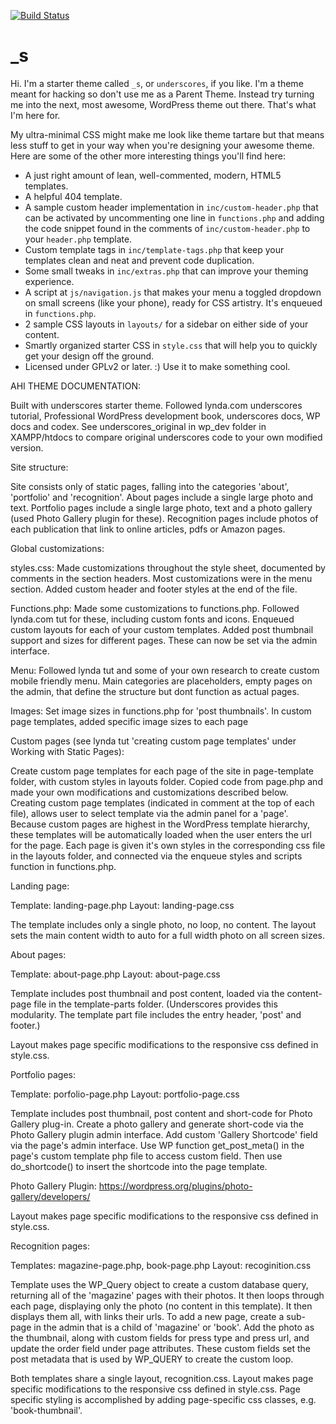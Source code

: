 [![Build Status](https://travis-ci.org/Automattic/_s.svg?branch=master)](https://travis-ci.org/Automattic/_s)

_s
===

Hi. I'm a starter theme called `_s`, or `underscores`, if you like. I'm a theme meant for hacking so don't use me as a Parent Theme. Instead try turning me into the next, most awesome, WordPress theme out there. That's what I'm here for.

My ultra-minimal CSS might make me look like theme tartare but that means less stuff to get in your way when you're designing your awesome theme. Here are some of the other more interesting things you'll find here:

* A just right amount of lean, well-commented, modern, HTML5 templates.
* A helpful 404 template.
* A sample custom header implementation in `inc/custom-header.php` that can be activated by uncommenting one line in `functions.php` and adding the code snippet found in the comments of `inc/custom-header.php` to your `header.php` template.
* Custom template tags in `inc/template-tags.php` that keep your templates clean and neat and prevent code duplication.
* Some small tweaks in `inc/extras.php` that can improve your theming experience.
* A script at `js/navigation.js` that makes your menu a toggled dropdown on small screens (like your phone), ready for CSS artistry. It's enqueued in `functions.php`.
* 2 sample CSS layouts in `layouts/` for a sidebar on either side of your content.
* Smartly organized starter CSS in `style.css` that will help you to quickly get your design off the ground.
* Licensed under GPLv2 or later. :) Use it to make something cool.

AHI THEME DOCUMENTATION:

Built with underscores starter theme. Followed lynda.com underscores tutorial, Professional WordPress development book, underscores docs, WP docs and codex. See underscores_original in wp_dev folder in XAMPP/htdocs to compare original underscores code to your own modified version.

Site structure:

Site consists only of static pages, falling into the categories 'about', 'portfolio' and 'recognition'. About pages include a single large photo and text. Portfolio pages include a single large photo, text and a photo gallery (used Photo Gallery plugin for these). Recognition pages include photos of each publication that link to online articles, pdfs or Amazon pages.

Global customizations:

styles.css: Made customizations throughout the style sheet, documented by comments in the section headers. Most customizations were in the menu section. Added custom header and footer styles at the end of the file.

Functions.php: Made some customizations to functions.php. Followed lynda.com tut for these, including custom fonts and icons. Enqueued custom layouts for each of your custom templates. Added post thumbnail support and sizes for different pages. These can now be set via the admin interface.

Menu: Followed lynda tut and some of your own research to create custom mobile friendly menu. Main categories are placeholders, empty pages on the admin, that define the structure but dont function as actual pages. 

Images: Set image sizes in functions.php for 'post thumbnails'. In custom page templates, added specific image sizes to each page

Custom pages (see lynda tut 'creating custom page templates' under Working with Static Pages):

Create custom page templates for each page of the site in page-template folder, with custom styles in layouts folder. Copied code from page.php and made your own modifications and customizations described below. Creating custom page templates (indicated in comment at the top of each file), allows user to select template via the admin panel for a 'page'. Because custom pages are highest in the WordPress template hierarchy, these templates will be automatically loaded when the user enters the url for the page. Each page is given it's own styles in the corresponding css file in the layouts folder, and connected via the enqueue styles and scripts function in functions.php. 

Landing page:

Template: landing-page.php
Layout: landing-page.css

The template includes only a single photo, no loop, no content. 
The layout sets the main content width to auto for a full width photo on all screen sizes.

About pages:

Template: about-page.php
Layout: about-page.css

Template includes post thumbnail and post content, loaded via the content-page file in the template-parts folder. (Underscores provides this modularity. The template part file includes the entry header, 'post' and footer.)

Layout makes page specific modifications to the responsive css defined in style.css. 

Portfolio pages:

Template: porfolio-page.php
Layout: portfolio-page.css

Template includes post thumbnail, post content and short-code for Photo Gallery plug-in. Create a photo gallery and generate short-code via the Photo Gallery plugin admin interface. Add custom 'Gallery Shortcode' field via the page's admin interface. Use WP function get_post_meta() in the page's custom template php file to access custom field. Then use do_shortcode() to insert the shortcode into the page template.

Photo Gallery Plugin: https://wordpress.org/plugins/photo-gallery/developers/ 

Layout makes page specific modifications to the responsive css defined in style.css. 

Recognition pages:

Templates: magazine-page.php, book-page.php
Layout: recoginition.css

Template uses the WP_Query object to create a custom database query, returning all of the 'magazine' pages with their photos. It then loops through each page, displaying only the photo (no content in this template). It then displays them all, with links their urls. To add a new page, create a sub-page in the admin that is a child of 'magazine' or 'book'. Add the photo as the thumbnail, along with custom fields for press type and press url, and update the order field under page attributes. These custom fields set the post metadata that is used by WP_QUERY to create the custom loop. 

Both templates share a single layout, recognition.css. Layout makes page specific modifications to the responsive css defined in style.css.  Page specific styling is accomplished by adding page-specific css classes, e.g. 'book-thumbnail'. 

